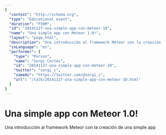 ```yaml
---
{
  "context": "http://schema.org",
  "type": "Educational event",
  "duration": "P30M",
  "id": "20141127-una-simple-app-con-meteor-10",
  "name": "Una simple app con Meteor 1.0!",
  "layout": "page.html",
  "description": "Una introducción al framework Meteor con la creación de una simple app",
  "inLanguage": "es",
  "performer": {
    "type": "Person",
    "name": "Sergi Cortés",
    "id": "20141127-una-simple-app-con-meteor-10",
    "twitter": "sergi_c",
    "sameAs": "https://twitter.com/@sergi_c",
    "url": "/talk/20141127-una-simple-app-con-meteor-10.html"
  }
}
---
```

# Una simple app con Meteor 1.0!

Una introducción al framework Meteor con la creación de una simple app